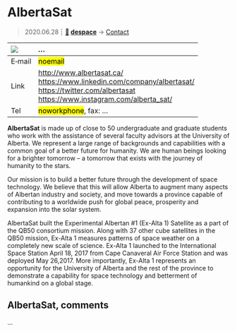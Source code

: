 # AlbertaSat
> 2020.06.28 ┊ **[🚀](../index/index.md) [despace](index.md)** → [Contact](contact.md)

|[![](f/contact//_logo1_thumb.jpg)](f/contact//_logo1.png)|*…*|
|:--|:--|
|E‑mail| <mark>noemail</mark> |
|Link| <http://www.albertasat.ca/><br> <https://www.linkedin.com/company/albertasat/><br> <https://twitter.com/albertasat><br> <https://www.instagram.com/alberta_sat/> |
|Tel| <mark>noworkphone</mark>, fax: … |

**AlbertaSat** is made up of close to 50 undergraduate and graduate students who work with the assistance of several faculty advisors at the University of Alberta. We represent a large range of backgrounds and capabilities with a common goal of a better future for humanity. We are human beings looking for a brighter tomorrow – a tomorrow that exists with the journey of humanity to the stars.

Our mission is to build a better future through the development of space technology. We believe that this will allow Alberta to augment many aspects of Albertan industry and society, and move towards a province capable of contributing to a worldwide push for global peace, prosperity and expansion into the solar system.

AlbertaSat built the Experimental Albertan #1 (Ex-Alta 1) Satellite as a part of the QB50 consortium mission.  Along with 37 other cube satellites in the QB50 mission, Ex-Alta 1 measures patterns of space weather on a completely new scale of science.  Ex-Alta 1 launched to the International Space Station April 18, 2017 from Cape Canaveral Air Force Station and was deployed May 26,2017.  More importantly, Ex-Alta 1 represents an opportunity for the University of Alberta and the rest of the province to demonstrate a capability for space technology and betterment of humankind on a global stage.

<p style="page-break-after:always"> </p>

## AlbertaSat, comments

…

